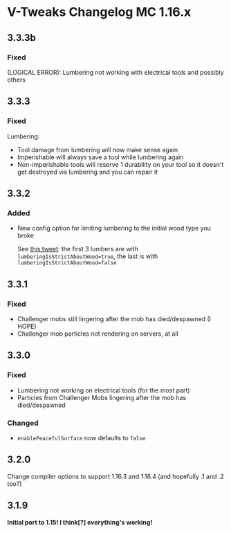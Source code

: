 # V-Tweaks Changelog MC 1.16.x

## 3.3.3b

### Fixed

(LOGICAL ERROR): Lumbering not working with electrical tools and possibly others

## 3.3.3

### Fixed

Lumbering:
- Tool damage from lumbering will now make sense again
- Imperishable will always save a tool while lumbering again
- Non-imperishable tools will reserve 1 durability on your tool so it doesn't get destroyed via lumbering and you can repair it

## 3.3.2

### Added

- New config option for limiting lumbering to the initial wood type you broke
    
    See [this tweet](https://twitter.com/oitsjustjose/status/1344366952509284353): the first 3 lumbers are with `lumberingIsStrictAboutWood=true`, the last is with `lumberingIsStrictAboutWood=false`
    

## 3.3.1

### Fixed

- Challenger mobs still lingering after the mob has died/despawned (I HOPE)
- Challenger mob particles not rendering on servers, at all

## 3.3.0

### Fixed

- Lumbering not working on electrical tools (for the most part)
- Particles from Challenger Mobs lingering after the mob has died/despawned

### Changed

- `enablePeacefulSurface` now defaults to `false`

## 3.2.0

Change compiler options to support 1.16.3 and 1.16.4 (and hopefully .1 and .2 too?)

## 3.1.9

**Initial port to 1.15! I think[?] everything's working!**